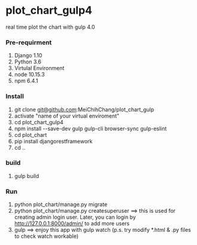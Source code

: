 # plot_chart_gulp4
real time plot the chart with gulp 4.0

### Pre-requirment
1. Django 1.10
2. Python 3.6
3. Virtulal Environment
4. node 10.15.3
5. npm 6.4.1

###  Install
1. git clone git@github.com:MeiChihChang/plot_chart_gulp
2. activate "name of your virtual enviroment"
3. cd plot_chart_gulp4
4. npm install --save-dev gulp gulp-cli browser-sync gulp-eslint  
5. cd plot_chart
6. pip install djangorestframework
7. cd ..

###  build
1. gulp build

###  Run
1. python plot_chart/manage.py migrate
2. python plot_chart/manage.py createsuperuser 
==> this is used for creating admin login user. Later, you can login by http://127.0.0.1:8000/admin/ to add more users
3. gulp
==> enjoy this app with gulp watch (p.s. try modify *.html & .py files to check watch workable)
